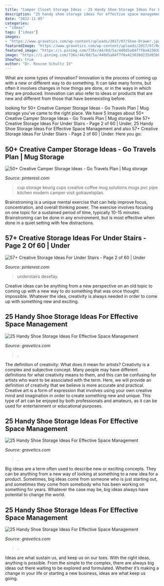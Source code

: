 ```yaml
---
title: "Camper Closet Storage Ideas - 25 Handy Shoe Storage Ideas For Effective Space Management"
description: "25 handy shoe storage ideas for effective space management"
date: "2022-11-05"
categories:
- "ideas"
tags: ["ideas"]
images:
- "https://www.gravetics.com/wp-content/uploads/2017/07/Shoe-Drawer.jpg"
featuredImage: "https://www.gravetics.com/wp-content/uploads/2017/07/Revolving-Shoe-Cabinets.jpg"
featured_image: "https://i.pinimg.com/736x/44/0d/5a/440d5a84f7f0a423038d235d83bbf613.jpg"
image: "https://i.pinimg.com/736x/44/0d/5a/440d5a84f7f0a423038d235d83bbf613.jpg"
ShowToc: true
author: "Dr. Roscoe Schultz IV"
---
```



What are some types of innovation?
Innovation is the process of coming up with a new or different way to do something. It can take many forms, but often it involves changes in how things are done, or in the ways in which they are produced. Innovation can also refer to ideas or products that are new and different from those that have beenexisting before.

	

		
looking for 50+ Creative Camper Storage Ideas - Go Travels Plan | Mug storage you've came to the right place. We have 5 Images about 50+ Creative Camper Storage Ideas - Go Travels Plan | Mug storage like 57+ Creative Storage Ideas For Under Stairs - Page 2 of 60 | Under, 25 Handy Shoe Storage Ideas For Effective Space Management and also 57+ Creative Storage Ideas For Under Stairs - Page 2 of 60 | Under. Here you go:
		
    
## 50+ Creative Camper Storage Ideas - Go Travels Plan | Mug Storage

<img loading=lazy src="https://i.pinimg.com/736x/ec/c3/a6/ecc3a65e9352352ca18b825af1c6a523.jpg" onerror="this.onerror=null;this.src='https://tse1.mm.bing.net/th?id=OIP.4_-JcCg3rD6EBNwP1QPI7wHaJ3&amp;pid=15.1';" alt="50+ Creative Camper Storage Ideas - Go Travels Plan | Mug storage">

_Source: pinterest.com_

>cup storage keurig cups creative coffee mug solutions mugs pvc pipe kitchen modern camper visit gotravelsplan. 

	

Brainstroming is a unique mental exercise that can help improve focus, concentration, and overall thinking power. The exercise involves focusing on one topic for a sustained period of time, typically 10-15 minutes. Brainstroming can be done in any environment, but is most effective when done in a quiet setting with few distractions.

    
## 57+ Creative Storage Ideas For Under Stairs - Page 2 Of 60 | Under

<img loading=lazy src="https://i.pinimg.com/736x/44/0d/5a/440d5a84f7f0a423038d235d83bbf613.jpg" onerror="this.onerror=null;this.src='https://tse4.mm.bing.net/th?id=OIP.jxAgP6P9lMk_GNkzoFYOTgHaJ3&amp;pid=15.1';" alt="57+ Creative Storage Ideas For Under Stairs - Page 2 of 60 | Under">

_Source: pinterest.com_

>understairs desefay. 

	

Creative ideas can be anything from a new perspective on an old topic to coming up with a new way to do something that was once thought impossible. Whatever the idea, creativity is always needed in order to come up with something new and exciting.

    
## 25 Handy Shoe Storage Ideas For Effective Space Management

<img loading=lazy src="https://www.gravetics.com/wp-content/uploads/2017/07/Shoe-Drawer.jpg" onerror="this.onerror=null;this.src='https://tse4.mm.bing.net/th?id=OIP.cjrGKXQZ2lICu3QZntTEaQHaLH&amp;pid=15.1';" alt="25 Handy Shoe Storage Ideas For Effective Space Management">

_Source: gravetics.com_

>. 

	

The definition of creativity: What does it mean for artists?
Creativity is a complex and subjective concept. Many people may have different definitions for what creativity means to them, and this can be confusing for artists who want to be associated with the term. Here, we will provide an definition of creativity that we believe is more accurate and practical. Creative art is a form of expression that involves using your own creative mind and imagination in order to create something new and unique. This type of art can be enjoyed by both professionals and amateurs, as it can be used for entertainment or educational purposes.

    
## 25 Handy Shoe Storage Ideas For Effective Space Management

<img loading=lazy src="https://www.gravetics.com/wp-content/uploads/2017/07/DIY-Shoe-Storage-Ideas-for-Small-Spaces.jpg" onerror="this.onerror=null;this.src='https://tse1.mm.bing.net/th?id=OIP.-1CSqVFk5OeK3tOx_AtvuwHaKo&amp;pid=15.1';" alt="25 Handy Shoe Storage Ideas For Effective Space Management">

_Source: gravetics.com_

>. 

	

Big ideas are a term often used to describe new or exciting concepts. They can be anything from a new way of looking at something to a new idea for a product. Sometimes, big ideas come from someone who is just starting out, and sometimes they come from somebody who has been working on something for years. Whatever the case may be, big ideas always have potential to change the world.

    
## 25 Handy Shoe Storage Ideas For Effective Space Management

<img loading=lazy src="https://www.gravetics.com/wp-content/uploads/2017/07/Revolving-Shoe-Cabinets.jpg" onerror="this.onerror=null;this.src='https://tse3.mm.bing.net/th?id=OIP.AZKSOYMvhUujgdyUW7QzoAHaLp&amp;pid=15.1';" alt="25 Handy Shoe Storage Ideas For Effective Space Management">

_Source: gravetics.com_

>. 

	

Ideas are what sustain us, and keep us on our toes. With the right ideas, anything is possible. From the simple to the complex, there are always big ideas out there waiting to be explored and formulated. Whether it’s making a change in your life or starting a new business, ideas are what keep us going.

